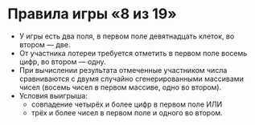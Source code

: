 # Правила игры «8 из 19»

 - У игры есть два поля, в первом поле девятнадцать клеток, во втором — две. 
 - От участника лотереи требуется отметить в первом поле восемь цифр, во втором — одну. 
 - При вычислении результата отмеченные участником числа сравниваются
с двумя случайно сгенерированными массивами чисел (восемь чисел в первом массиве, одно во втором).
 - Условия выигрыша: 
   - совпадение четырёх и более цифр в первом поле ИЛИ 
   - трёх и более чисел в первом поле и одного во втором.